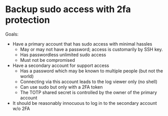 Backup sudo access with 2fa protection
======================================

Goals:

* Have a primary account that has sudo access with minimal hassles
  - May or may not have a password; access is customarily by SSH key.
  - Has passwordless unlimited sudo access
  - Must not be compromised
* Have a secondary account for support access
  - Has a password which may be known to multiple people (but not the world)
  - Connecting via this account leads to the log viewer only (no shell)
  - Can use sudo but only with a 2FA token
  - The TOTP shared secret is controlled by the owner of the primary account
* It should be reasonably innocuous to log in to the secondary account w/o 2FA
